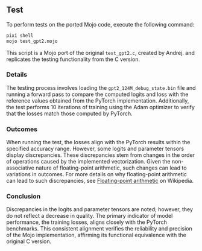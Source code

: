 ## Test

To perform tests on the ported Mojo code, execute the following command:

```bash
pixi shell
mojo test_gpt2.mojo
```

This script is a Mojo port of the original `test_gpt2.c`, created by Andrej. and replicates the testing functionality from the C version.

### Details

The testing process involves loading the `gpt2_124M_debug_state.bin` file and running a forward pass to compare the computed logits and loss with the reference values obtained from the PyTorch implementation. Additionally, the test performs 10 iterations of training using the Adam optimizer to verify that the losses match those computed by PyTorch.

### Outcomes

When running the test, the losses align with the PyTorch results within the specified accuracy range. However, some logits and parameter tensors display discrepancies. These discrepancies stem from changes in the order of operations caused by the implemented vectorization. Given the non-associative nature of floating-point arithmetic, such changes can lead to variations in outcomes. For more details on why floating-point arithmetic can lead to such discrepancies, see [Floating-point arithmetic](https://en.wikipedia.org/wiki/Floating-point_arithmetic) on Wikipedia.

### Conclusion

Discrepancies in the logits and parameter tensors are noted; however, they do not reflect a decrease in quality. The primary indicator of model performance, the training losses, aligns closely with the PyTorch benchmarks. This consistent alignment verifies the reliability and precision of the Mojo implementation, affirming its functional equivalence with the original C version.
